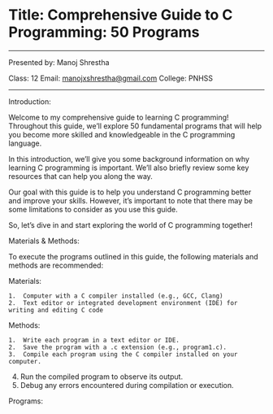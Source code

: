 # Title: Comprehensive Guide to C Programming: 50 Programs

<hr>
Presented by: Manoj Shrestha

Class: 12
Email: manojxshrestha@gmail.com
College: PNHSS
<hr>

Introduction:

Welcome to my comprehensive guide to learning C programming! Throughout this guide, we’ll explore 50 fundamental programs that will help you become more skilled and knowledgeable in the C programming language.

In this introduction, we’ll give you some background information on why learning C programming is important. We’ll also briefly review some key resources that can help you along the way.

Our goal with this guide is to help you understand C programming better and improve your skills. However, it’s important to note that there may be some limitations to consider as you use this guide.

So, let’s dive in and start exploring the world of C programming together!


Materials & Methods:

To execute the programs outlined in this guide, the following materials and methods are recommended:

Materials:

	1.	Computer with a C compiler installed (e.g., GCC, Clang)
	2.	Text editor or integrated development environment (IDE) for writing and editing C code

Methods:

	1.	Write each program in a text editor or IDE.
	2.	Save the program with a .c extension (e.g., program1.c).
	3.	Compile each program using the C compiler installed on your computer.
4. Run the compiled program to observe its output.
5. Debug any errors encountered during compilation or execution.

Programs:
